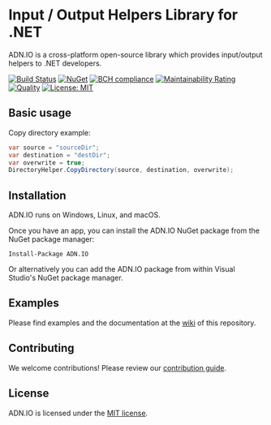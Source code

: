 # Input / Output Helpers Library for .NET

ADN.IO is a cross-platform open-source library which provides input/output helpers to .NET developers.

[![Build Status](https://travis-ci.org/andresdigiovanni/ADN.IO.svg?branch=master)](https://travis-ci.org/andresdigiovanni/ADN.IO)
[![NuGet](https://img.shields.io/nuget/v/ADN.IO.svg)](https://www.nuget.org/packages/ADN.IO/)
[![BCH compliance](https://bettercodehub.com/edge/badge/andresdigiovanni/ADN.IO?branch=master)](https://bettercodehub.com/)
[![Maintainability Rating](https://sonarcloud.io/api/project_badges/measure?project=andresdigiovanni_ADN.IO&metric=sqale_rating)](https://sonarcloud.io/dashboard?id=andresdigiovanni_ADN.IO)
[![Quality](https://sonarcloud.io/api/project_badges/measure?project=andresdigiovanni_ADN.IO&metric=alert_status)](https://sonarcloud.io/dashboard?id=andresdigiovanni_ADN.IO)
[![License: MIT](https://img.shields.io/badge/License-MIT-yellow.svg)](https://opensource.org/licenses/MIT)

## Basic usage

Copy directory example:

```csharp
var source = "sourceDir";
var destination = "destDir";
var overwrite = true;
DirectoryHelper.CopyDirectory(source, destination, overwrite);
```

## Installation

ADN.IO runs on Windows, Linux, and macOS.

Once you have an app, you can install the ADN.IO NuGet package from the NuGet package manager:

```
Install-Package ADN.IO
```

Or alternatively you can add the ADN.IO package from within Visual Studio's NuGet package manager.

## Examples

Please find examples and the documentation at the [wiki](https://github.com/andresdigiovanni/ADN.IO/wiki) of this repository.

## Contributing

We welcome contributions! Please review our [contribution guide](CONTRIBUTING.md).

## License

ADN.IO is licensed under the [MIT license](LICENSE).
